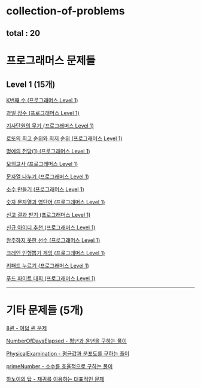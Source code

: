 # collection-of-problems
total : 20
---
# 프로그래머스 문제들
## Level 1 (15개)

[K번째 수 (프로그래머스 Level 1)](https://github.com/LeeJoongWon/collection-of-problems/tree/master/K%EB%B2%88%EC%A7%B8%EC%88%98)

[과일 장수 (프로그래머스 Level 1)](https://github.com/LeeJoongWon/collection-of-problems/tree/master/%EA%B3%BC%EC%9D%BC%20%EC%9E%A5%EC%88%98)

[기사단원의 무기 (프로그래머스 Level 1)](https://github.com/LeeJoongWon/collection-of-problems/tree/master/%EA%B8%B0%EC%82%AC%EB%8B%A8%EC%9B%90%EC%9D%98%20%EB%AC%B4%EA%B8%B0)

[로또의 최고 순위와 최저 순위 (프로그래머스 Level 1)](https://github.com/LeeJoongWon/collection-of-problems/tree/master/%EB%A1%9C%EB%98%90%EC%9D%98%20%EC%B5%9C%EA%B3%A0%20%EC%88%9C%EC%9C%84%EC%99%80%20%EC%B5%9C%EC%A0%80%20%EC%88%9C%EC%9C%84)

[명예의 전당(1) (프로그래머스 Level 1)](https://github.com/LeeJoongWon/collection-of-problems/tree/master/%EB%AA%85%EC%98%88%EC%9D%98%20%EC%A0%84%EB%8B%B9(1))

[모의고사 (프로그래머스 Level 1)](https://github.com/LeeJoongWon/collection-of-problems/tree/master/%EB%AA%A8%EC%9D%98%EA%B3%A0%EC%82%AC)

[문자열 나누기 (프로그래머스 Level 1)](https://github.com/LeeJoongWon/collection-of-problems/tree/master/%EB%AC%B8%EC%9E%90%EC%97%B4%20%EB%82%98%EB%88%84%EA%B8%B0)

[소수 만들기 (프로그래머스 Level 1)](https://github.com/LeeJoongWon/collection-of-problems/tree/master/%EC%86%8C%EC%88%98%EB%A7%8C%EB%93%A4%EA%B8%B0)

[숫자 문자열과 영단어 (프로그래머스 Level 1)](https://github.com/LeeJoongWon/collection-of-problems/tree/master/%EC%88%AB%EC%9E%90%20%EB%AC%B8%EC%9E%90%EC%97%B4%EA%B3%BC%20%EC%98%81%EB%8B%A8%EC%96%B4)

[신고 결과 받기 (프로그래머스 Level 1)](https://github.com/LeeJoongWon/collection-of-problems/tree/master/%EC%8B%A0%EA%B3%A0%20%EA%B2%B0%EA%B3%BC%20%EB%B0%9B%EA%B8%B0)

[신규 아이디 추천 (프로그래머스 Level 1)](https://github.com/LeeJoongWon/collection-of-problems/tree/master/%EC%8B%A0%EA%B7%9C%20%EC%95%84%EC%9D%B4%EB%94%94)

[완주하지 못한 선수 (프로그래머스 Level 1)](https://github.com/LeeJoongWon/collection-of-problems/tree/master/%EC%99%84%EC%A3%BC%ED%95%98%EC%A7%80%20%EB%AA%BB%ED%95%9C%20%EC%84%A0%EC%88%98)

[크레인 인형뽑기 게임 (프로그래머스 Level 1)](https://github.com/LeeJoongWon/collection-of-problems/tree/master/%ED%81%AC%EB%A0%88%EC%9D%B8%20%EC%9D%B8%ED%98%95%EB%BD%91%EA%B8%B0%20%EA%B2%8C%EC%9E%84)

[키패드 누르기 (프로그래머스 Level 1)](https://github.com/LeeJoongWon/collection-of-problems/tree/master/%ED%82%A4%ED%8C%A8%EB%93%9C%20%EB%88%84%EB%A5%B4%EA%B8%B0)

[푸드 파이트 대회 (프로그래머스 Level 1)](https://github.com/LeeJoongWon/collection-of-problems/tree/master/%ED%91%B8%EB%93%9C%20%ED%8C%8C%EC%9D%B4%ED%8A%B8%20%EB%8C%80%ED%9A%8C)

---

# 기타 문제들 (5개)

[8퀸 - 여덟 퀸 문제](https://github.com/LeeJoongWon/collection-of-problems/tree/master/8%ED%80%B8)

[NumberOfDaysElapsed - 평년과 윤년을 구하는 풀이](https://github.com/LeeJoongWon/collection-of-problems/tree/master/NumberOfDaysElapsed)

[PhysicalExamination - 평균값과 분포도를 구하는 풀이](https://github.com/LeeJoongWon/collection-of-problems/tree/master/PhysicalExamination)

[primeNumber - 소수를 효율적으로 구하는 풀이](https://github.com/LeeJoongWon/collection-of-problems/tree/master/primeNumber)

[하노이의 탑 - 재귀를 이용하는 대표적인 문제](https://github.com/LeeJoongWon/collection-of-problems/tree/master/%ED%95%98%EB%85%B8%EC%9D%B4%EC%9D%98%20%ED%83%91)




